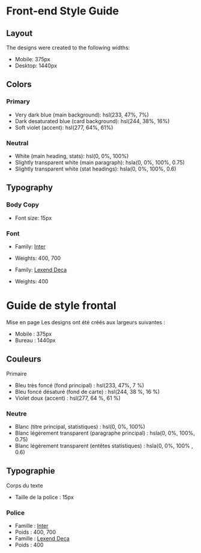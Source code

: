# Front-end Style Guide

## Layout

The designs were created to the following widths:

- Mobile: 375px
- Desktop: 1440px

## Colors

### Primary

- Very dark blue (main background): hsl(233, 47%, 7%)
- Dark desaturated blue (card background): hsl(244, 38%, 16%)
- Soft violet (accent): hsl(277, 64%, 61%)

### Neutral

- White (main heading, stats): hsl(0, 0%, 100%)
- Slightly transparent white (main paragraph): hsla(0, 0%, 100%, 0.75)
- Slightly transparent white (stat headings): hsla(0, 0%, 100%, 0.6)

## Typography

### Body Copy

- Font size: 15px

### Font

- Family: [Inter](https://fonts.google.com/specimen/Inter)
- Weights: 400, 700

- Family: [Lexend Deca](https://fonts.google.com/specimen/Lexend+Deca)
- Weights: 400














# Guide de style frontal ## 
Mise en page
Les designs ont été créés aux largeurs suivantes : 
- Mobile : 375px 
- Bureau : 1440px 
## Couleurs ### 
Primaire 
- Bleu très foncé (fond principal) : hsl(233, 47%, 7 %) 
- Bleu foncé désaturé (fond de carte) : hsl(244, 38 %, 16 %) 
- Violet doux (accent) : hsl(277, 64 %, 61 %) 
### Neutre 
- Blanc (titre principal, statistiques) : hsl(0, 0%, 100%) 
- Blanc légèrement transparent (paragraphe principal) : hsla(0, 0%, 100%, 0.75) 
- Blanc légèrement transparent (entêtes statistiques) : hsla(0, 0%, 100% , 0.6) 
## Typographie ### 
Corps du texte 
- Taille de la police : 15px 
### Police 
- Famille : [Inter](https://fonts.google.com/specimen/Inter) 
- Poids : 400, 700 
- Famille : [Lexend Deca](https://fonts.google.com/specimen/Lexend+Deca) 
- Poids : 400